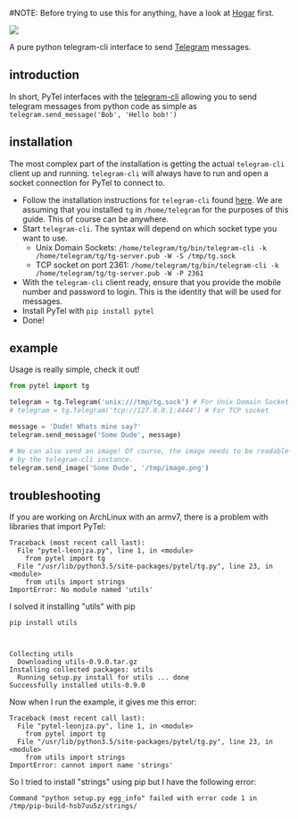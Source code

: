 #NOTE: Before trying to use this for anything, have a look at [Hogar](https://github.com/leonjza/hogar) first.

![](http://i.imgur.com/3VQGAwl.png)

A pure python telegram-cli interface to send [Telegram](https://telegram.org/) messages.

## introduction
In short, PyTel interfaces with the [telegram-cli](https://github.com/vysheng/tg) allowing you to send telegram messages from python code as simple as `telegram.send_message('Bob', 'Hello bob!')`

## installation
The most complex part of the installation is getting the actual `telegram-cli` client up and running. `telegram-cli` will always have to run and open a socket connection for PyTel to connect to.

 - Follow the installation instructions for `telegram-cli` found [here](https://github.com/vysheng/tg#installation). We are assuming that you installed `tg` in `/home/telegram` for the purposes of this guide. This of course can be anywhere.
 - Start `telegram-cli`. The syntax will depend on which socket type you want to use.
   - Unix Domain Sockets: `/home/telegram/tg/bin/telegram-cli -k /home/telegram/tg/tg-server.pub -W -S /tmp/tg.sock`
   - TCP socket on port 2361: `/home/telegram/tg/bin/telegram-cli -k /home/telegram/tg/tg-server.pub -W -P 2361`
 - With the `telegram-cli` client ready, ensure that you provide the mobile number and password to login. This is the identity that will be used for messages.
 - Install PyTel with `pip install pytel`
 - Done!

## example
Usage is really simple, check it out!

```python
from pytel import tg

telegram = tg.Telegram('unix:///tmp/tg.sock') # For Unix Domain Socket
# telegram = tg.Telegram('tcp://127.0.0.1:4444') # For TCP socket

message = 'Dude! Whats mine say?'
telegram.send_message('Some Dude', message)

# We can also send an image! Of course, the image needs to be readable
# by the telegram-cli instance.
telegram.send_image('Some Dude', '/tmp/image.png')
```
## troubleshooting
If you are working on ArchLinux with an armv7, there is a problem with libraries that import PyTel:
```
Traceback (most recent call last):
  File "pytel-leonjza.py", line 1, in <module>
    from pytel import tg
  File "/usr/lib/python3.5/site-packages/pytel/tg.py", line 23, in <module>
    from utils import strings
ImportError: No module named 'utils'

```
I solved it installing "utils" with pip
```
pip install utils



Collecting utils
  Downloading utils-0.9.0.tar.gz
Installing collected packages: utils
  Running setup.py install for utils ... done
Successfully installed utils-0.9.0
```
Now when I run the example, it gives me this error:
```
Traceback (most recent call last):
  File "pytel-leonjza.py", line 1, in <module>
    from pytel import tg
  File "/usr/lib/python3.5/site-packages/pytel/tg.py", line 23, in <module>
    from utils import strings
ImportError: cannot import name 'strings'

```
So I tried to install "strings" using pip but I have the following error:
```
Command "python setup.py egg_info" failed with error code 1 in /tmp/pip-build-hsb7uu5z/strings/
```
